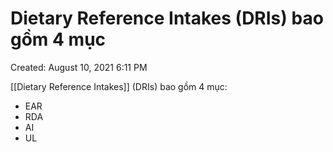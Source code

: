 # Dietary Reference Intakes (DRIs) bao gồm 4 mục

Created: August 10, 2021 6:11 PM

[[Dietary Reference Intakes]] (DRIs) bao gồm 4 mục:

- EAR
- RDA
- AI
- UL